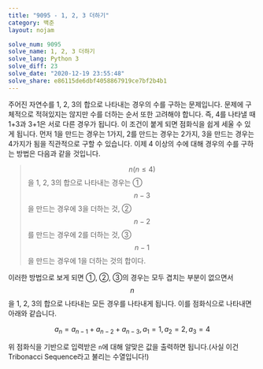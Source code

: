 ```yaml
---
title: "9095 - 1, 2, 3 더하기"
category: 백준
layout: nojam

solve_num: 9095
solve_name: 1, 2, 3 더하기
solve_lang: Python 3
solve_diff: 23
solve_date: "2020-12-19 23:55:48"
solve_share: e86115de6dbf4058867919ce7bf2b4b1
---
```


주어진 자연수를 1, 2, 3의 합으로 나타내는 경우의 수를 구하는 문제입니다. 문제에 구체적으로 적혀있지는 않지만 수를 더하는 순서 또한 고려해야 합니다. 즉, 4를 나타낼 때 1+3과 3+1은 서로 다른 경우가 됩니다. 이 조건이 붙게 되면 점화식을 쉽게 세울 수 있게 됩니다. 먼저 1을 만드는 경우는 1가지, 2를 만드는 경우는 2가지, 3을 만드는 경우는 4가지가 됨을 직관적으로 구할 수 있습니다. 이제 4 이상의 수에 대해 경우의 수를 구하는 방법은 다음과 같을 것입니다.

> $$n(n\le 4)$$을 1, 2, 3의 합으로 나타내는 경우는 ① $$n-3$$을 만드는 경우에 3을 더하는 것, ② $$n-2$$를 만드는 경우에 2를 더하는 것, ③ $$n-1$$을 만드는 경우에 1을 더하는 것의 합이다.

이러한 방법으로 보게 되면 ①, ②, ③의 경우는 모두 겹치는 부분이 없으면서 $$n$$을 1, 2, 3의 합으로 나타내는 모든 경우를 나타내게 됩니다. 이를 점화식으로 나타내면 아래와 같습니다.

$$
a_n=a_{n-1}+a_{n-2}+a_{n-3},a_1=1,a_2=2,a_3=4
$$

위 점화식을 기반으로 입력받은 `n`에 대해 알맞은 값을 출력하면 됩니다.(사실 이건 Tribonacci Sequence라고 불리는 수열입니다!)
